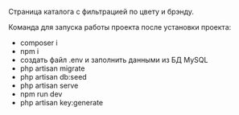 Страница каталога с фильтрацией по цвету и брэнду. 

Команда для запуска работы проекта после установки проекта:
- composer i
- npm i 
- создать файл .env  и заполнить данными из БД MySQL
- php artisan migrate
- php artisan db:seed
- php artisan serve
- npm run dev
- php artisan key:generate
